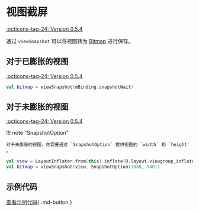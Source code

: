 # 视图截屏

[:octicons-tag-24: Version 0.5.4](https://ave.entropy2020.cn/version/VastTools/#054)

通过 `viewSnapshot` 可以将视图转为 [Bitmap](https://developer.android.com/reference/android/graphics/Bitmap) 进行保存。

## 对于已膨胀的视图

[:octicons-tag-24: Version 0.5.4](https://ave.entropy2020.cn/version/VastTools/#054)

```kotlin
val bitmap = viewSnapshot(mBinding.snapshotWait)
```

## 对于未膨胀的视图

[:octicons-tag-24: Version 0.5.4](https://ave.entropy2020.cn/version/VastTools/#054)

!!! note "SnapshotOption"

    对于未膨胀的视图，你需要通过 `SnapshotOption` 提供视图的 `width` 和 `height` 。

```kotlin
val view = LayoutInflater.from(this).inflate(R.layout.viewgroup_inflate, null, false)
val bitmap = viewSnapshot(view, SnapshotOption(1080, 540))
```

## 示例代码

[查看示例代码](https://github.com/SakurajimaMaii/Android-Vast-Extension/blob/develop/app/src/main/java/com/ave/vastgui/app/activity/view/extension/ViewSnapActivity.kt){ .md-button }
